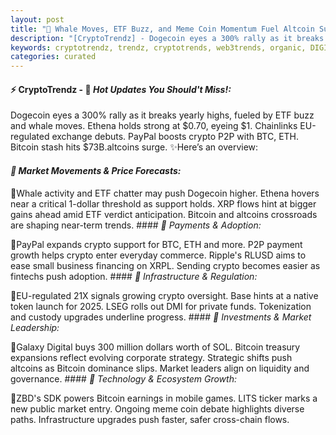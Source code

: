 ```yaml
---
layout: post
title: "🌌 Whale Moves, ETF Buzz, and Meme Coin Momentum Fuel Altcoin Surge"
description: "[CryptoTrendz] - Dogecoin eyes a 300% rally as it breaks yearly highs, fueled by ETF buzz and whale moves. Ethena holds strong at $0.70, eyeing $1. Chainlinks EU-regulated exchange debuts. PayPal boosts crypto P2P with BTC, ETH. Bitcoin stash hits $73B.altcoins surge."
keywords: cryptotrendz, trendz, cryptotrends, web3trends, organic, DIGITAL, Ethereum, BTC, Altcoin, Dogecoin, token, Bitcoin, Crypto, CEO, XRP, Revenue
categories: curated
---
```


#### ⚡ CryptoTrendz - 📌 *Hot Updates You Should't Miss!:*

Dogecoin eyes a 300% rally as it breaks yearly highs, fueled by ETF buzz and whale moves. Ethena holds strong at $0.70, eyeing $1. Chainlinks EU-regulated exchange debuts. PayPal boosts crypto P2P with BTC, ETH. Bitcoin stash hits $73B.altcoins surge. ✨Here’s an overview:


#### *🔖 Market Movements & Price Forecasts:*  

🔹Whale activity and ETF chatter may push Dogecoin higher. Ethena hovers near a critical 1-dollar threshold as support holds. XRP flows hint at bigger gains ahead amid ETF verdict anticipation. Bitcoin and altcoins crossroads are shaping near-term trends. #### *🔖 Payments & Adoption:*  

🔹PayPal expands crypto support for BTC, ETH and more. P2P payment growth helps crypto enter everyday commerce. Ripple's RLUSD aims to ease small business financing on XRPL. Sending crypto becomes easier as fintechs push adoption. #### *🔖 Infrastructure & Regulation:*  

🔹EU-regulated 21X signals growing crypto oversight. Base hints at a native token launch for 2025. LSEG rolls out DMI for private funds. Tokenization and custody upgrades underline progress. #### *🔖 Investments & Market Leadership:*  

🔹Galaxy Digital buys 300 million dollars worth of SOL. Bitcoin treasury expansions reflect evolving corporate strategy. Strategic shifts push altcoins as Bitcoin dominance slips. Market leaders align on liquidity and governance. #### *🔖 Technology & Ecosystem Growth:*  

🔹ZBD's SDK powers Bitcoin earnings in mobile games. LITS ticker marks a new public market entry. Ongoing meme coin debate highlights diverse paths. Infrastructure upgrades push faster, safer cross-chain flows.
